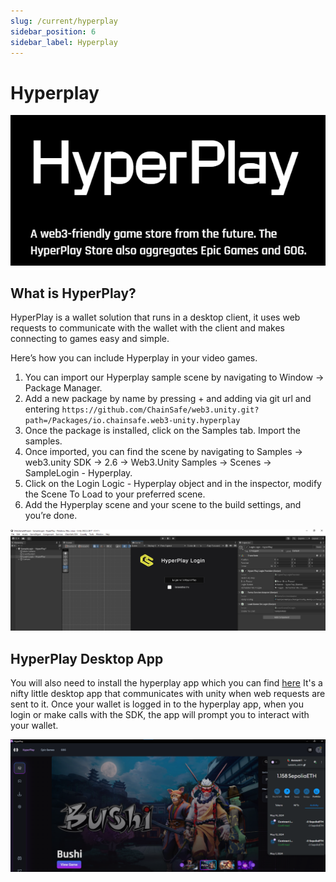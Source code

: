 ```yaml
---
slug: /current/hyperplay
sidebar_position: 6
sidebar_label: Hyperplay
---
```


# Hyperplay

![](assets/wallets/hyperplay/hyperplay-title.png)

## What is HyperPlay?
HyperPlay is a wallet solution that runs in a desktop client, it uses web requests to communicate with the wallet with the client and makes connecting to games easy and simple.

Here’s how you can include Hyperplay in your video games.

1. You can import our Hyperplay sample scene by navigating to Window → Package Manager.
2. Add a new package by name by pressing + and adding via git url and entering `https://github.com/ChainSafe/web3.unity.git?path=/Packages/io.chainsafe.web3-unity.hyperplay`
3. Once the package is installed, click on the Samples tab. Import the samples.
4. Once imported, you can find the scene by navigating to Samples → web3.unity SDK → 2.6 → Web3.Unity Samples → Scenes → SampleLogin - Hyperplay.
5. Click on the Login Logic - Hyperplay object and in the inspector, modify the Scene To Load to your preferred scene.
6. Add the Hyperplay scene and your scene to the build settings, and you’re done.

![](assets/wallets/hyperplay/hyperplay-login.png)

## HyperPlay Desktop App

You will also need to install the hyperplay app which you can find [here](https://www.hyperplay.xyz/downloads) It's a nifty little desktop app that communicates with unity when web requests are sent to it. Once your wallet is logged in to the hyperplay app, when you login or make calls with the SDK, the app will prompt you to interact with your wallet.

![](assets/wallets/hyperplay/hyperplay-app.png)